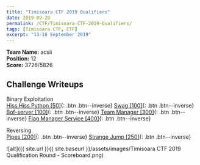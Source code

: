 ```yaml
---
title: "Timisoara CTF 2019 Qualifiers"
date: 2019-09-20
permalink: /CTF/Timisoara-CTF-2019-Qualifiers/
tags: [Timisoara CTF, CTF]
excerpt: "13-18 September 2019"
--- 
```


**Team Name:** acsii  
**Position:** 12  
**Score:** 3726/5826

## Challenge Writeups  
Binary Exploitation  
[Hiss Hiss Python [50]](/Hiss-Hiss-Python/){: .btn .btn--inverse}
[Swag [100]](/Swag/){: .btn .btn--inverse}
[Bof-server [100]](/Bof-server/){: .btn .btn--inverse}
[Team Manager [300]](/Team-Manager/){: .btn .btn--inverse}
[Flag Manager Service [400]](/Flag-Manager-Service/){: .btn .btn--inverse}

Reversing  
[Pipes [200]](/Pipes/){: .btn .btn--inverse}
[Strange Jump [250]](/Strange-Jump/){: .btn .btn--inverse}

![alt]({{ site.url }}{{ site.baseurl }}/assets/images/Timisoara CTF 2019 Qualification Round - Scoreboard.png)
